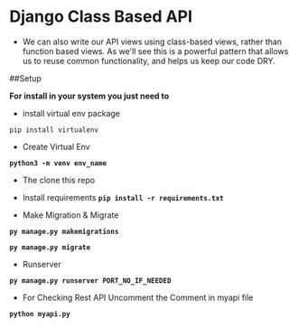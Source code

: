 # Django Class Based API

- We can also write our API views using class-based views, rather than function based views. As we'll see this is a powerful pattern that allows us to reuse common functionality, and helps us keep our code DRY.


##Setup

**For install in your system you just need to**
- install virtual env package

`pip install virtualenv`

- Create Virtual Env 

**`python3 -m venv env_name`**

- The clone this repo

- Install requirements 
**`pip install -r requirements.txt`**

- Make Migration & Migrate

**`py manage.py makemigrations`**

**`py manage.py migrate`**

- Runserver

**`py manage.py runserver PORT_NO_IF_NEEDED`**

- For Checking Rest API Uncomment the Comment in myapi file

**`python myapi.py`** 


